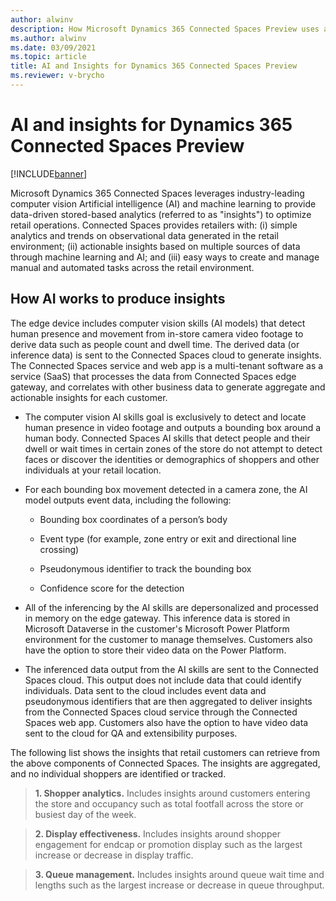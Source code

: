 ```yaml
---
author: alwinv
description: How Microsoft Dynamics 365 Connected Spaces Preview uses artificial intelligence technology to provide insights.
ms.author: alwinv
ms.date: 03/09/2021
ms.topic: article
title: AI and Insights for Dynamics 365 Connected Spaces Preview
ms.reviewer: v-brycho
---
```


# AI and insights for Dynamics 365 Connected Spaces Preview

[!INCLUDE[banner](includes/banner.md)]

Microsoft Dynamics 365 Connected Spaces leverages industry-leading computer vision Artificial intelligence (AI) and machine learning to provide data-driven stored-based analytics (referred to as "insights") to optimize retail operations. Connected Spaces provides retailers with: (i) simple analytics and trends on observational data generated in the retail environment; (ii) actionable insights based on multiple sources of data through machine learning and AI; and (iii) easy ways to create and manage manual and automated tasks across the retail environment.  

## How AI works to produce insights

The edge device includes computer vision skills (AI models) that detect human presence and movement from in-store camera video footage to derive data such as people count and dwell time. The derived data (or inference data) is sent to the Connected Spaces cloud to generate insights. The Connected Spaces service and web app is a multi-tenant software as a service (SaaS) that processes the data from Connected Spaces edge gateway, and correlates with other business data to generate aggregate and actionable insights for each customer.

- The computer vision AI skills goal is exclusively to detect and locate human presence in video footage and outputs a bounding box around a human body. Connected Spaces AI skills that detect people and their dwell or wait times in certain zones of the store do not attempt to detect faces or discover the identities or demographics of shoppers and other individuals at your retail location. 

- For each bounding box movement detected in a camera zone, the AI model outputs event data, including the following:

   - Bounding box coordinates of a person’s body

   - Event type (for example, zone entry or exit and directional line crossing) 

   - Pseudonymous identifier to track the bounding box 

   - Confidence score for the detection

- All of the inferencing by the AI skills are depersonalized and processed in memory on the edge gateway. This inference data is stored in Microsoft Dataverse in the customer's Microsoft Power Platform environment for the customer to manage themselves. Customers also have the option to store their video data on the Power Platform.

- The inferenced data output from the AI skills are sent to the Connected Spaces cloud. This output does not include data that could identify individuals. Data sent to the cloud includes event data and pseudonymous identifiers that are then aggregated to deliver insights from the Connected Spaces cloud service through the Connected Spaces web app. Customers also have the option to have video data sent to the cloud for QA and extensibility purposes.

The following list shows the insights that retail customers can retrieve from the above components of Connected Spaces. The insights are aggregated, and no individual shoppers are identified or tracked.

> **1. Shopper analytics.** Includes insights around customers entering the store and occupancy such as total footfall across the store or busiest day of the week. 

> **2. Display effectiveness.** Includes insights around shopper engagement for endcap or promotion display such as the largest increase or decrease in display traffic. 

> **3. Queue management.**  Includes insights around queue wait time and lengths such as the largest increase or decrease in queue throughput. 


